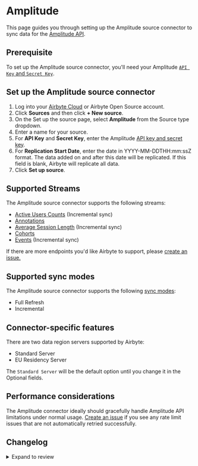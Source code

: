 # Amplitude

This page guides you through setting up the Amplitude source connector to sync data for the [Amplitude API](https://www.docs.developers.amplitude.com/analytics/apis/http-v2-api/).

## Prerequisite

To set up the Amplitude source connector, you'll need your Amplitude [`API Key` and `Secret Key`](https://help.amplitude.com/hc/en-us/articles/360058073772-Create-and-manage-organizations-and-projects#view-and-edit-your-project-information).

## Set up the Amplitude source connector

1. Log into your [Airbyte Cloud](https://cloud.airbyte.com/workspaces) or Airbyte Open Source account.
2. Click **Sources** and then click **+ New source**.
3. On the Set up the source page, select **Amplitude** from the Source type dropdown.
4. Enter a name for your source.
5. For **API Key** and **Secret Key**, enter the Amplitude [API key and secret key](https://help.amplitude.com/hc/en-us/articles/360058073772-Create-and-manage-organizations-and-projects#view-and-edit-your-project-information).
6. For **Replication Start Date**, enter the date in YYYY-MM-DDTHH:mm:ssZ format. The data added on and after this date will be replicated. If this field is blank, Airbyte will replicate all data.
7. Click **Set up source**.

## Supported Streams

The Amplitude source connector supports the following streams:

- [Active Users Counts](https://www.docs.developers.amplitude.com/analytics/apis/dashboard-rest-api/#get-active-and-new-user-counts) \(Incremental sync\)
- [Annotations](https://www.docs.developers.amplitude.com/analytics/apis/chart-annotations-api/#get-all-chart-annotations)
- [Average Session Length](https://www.docs.developers.amplitude.com/analytics/apis/dashboard-rest-api/#get-average-session-length) \(Incremental sync\)
- [Cohorts](https://www.docs.developers.amplitude.com/analytics/apis/behavioral-cohorts-api/#get-all-cohorts-response)
- [Events](https://www.docs.developers.amplitude.com/analytics/apis/export-api/#response-schema) \(Incremental sync\)

If there are more endpoints you'd like Airbyte to support, please [create an issue.](https://github.com/airbytehq/airbyte/issues/new/choose)

<!-- env:oss -->

## Supported sync modes

The Amplitude source connector supports the following [sync modes](https://docs.airbyte.com/cloud/core-concepts#connection-sync-modes):

- Full Refresh
- Incremental

## Connector-specific features

There are two data region servers supported by Airbyte:

- Standard Server
- EU Residency Server

The `Standard Server` will be the default option until you change it in the Optional fields.

## Performance considerations

The Amplitude connector ideally should gracefully handle Amplitude API limitations under normal usage. [Create an issue](https://github.com/airbytehq/airbyte/issues/new/choose) if you see any rate limit issues that are not automatically retried successfully.

## Changelog

<details>
  <summary>Expand to review</summary>

| Version | Date       | Pull Request                                             | Subject                                                                                      |
| :------ | :--------- | :------------------------------------------------------- | :------------------------------------------------------------------------------------------- |
| 0.3.12  | 2024-06-06 | [39103](https://github.com/airbytehq/airbyte/pull/39103) | Use `CheckpointMixin` for state management                                                   |
| 0.3.11  | 2024-06-04 | [38988](https://github.com/airbytehq/airbyte/pull/38988) | [autopull] Upgrade base image to v1.2.1                                                      |
| 0.3.10  | 2024-04-19 | [36631](https://github.com/airbytehq/airbyte/pull/36631) | Updating to 0.80.0 CDK                                                                       |
| 0.3.9   | 2024-04-12 | [36631](https://github.com/airbytehq/airbyte/pull/36631) | schema descriptions                                                                          |
| 0.3.8   | 2024-03-12 | [35987](https://github.com/airbytehq/airbyte/pull/35987) | Unpin CDK version                                                                            |
| 0.3.7   | 2024-02-12 | [35162](https://github.com/airbytehq/airbyte/pull/35162) | Manage dependencies with Poetry.                                                             |
| 0.3.6   | 2023-10-23 | [31702](https://github.com/airbytehq/airbyte/pull/31702) | Base image migration: remove Dockerfile and use the python-connector-base image              |
| 0.3.5   | 2023-09-28 | [30846](https://github.com/airbytehq/airbyte/pull/30846) | Add support of multiple cursor date formats                                                  |
| 0.3.4   | 2023-09-28 | [30831](https://github.com/airbytehq/airbyte/pull/30831) | Add user friendly error description on 403 error                                             |
| 0.3.3   | 2023-09-21 | [30652](https://github.com/airbytehq/airbyte/pull/30652) | Update spec: declare `start_date` type as `date-time`                                        |
| 0.3.2   | 2023-09-18 | [30525](https://github.com/airbytehq/airbyte/pull/30525) | Fix `KeyError` while getting `data_region` from config                                       |
| 0.3.1   | 2023-09-15 | [30471](https://github.com/airbytehq/airbyte/pull/30471) | Fix `Event` stream: Use `start_time` instead of cursor in the case of more recent            |
| 0.3.0   | 2023-09-13 | [30378](https://github.com/airbytehq/airbyte/pull/30378) | Switch to latest CDK version                                                                 |
| 0.2.4   | 2023-05-05 | [25842](https://github.com/airbytehq/airbyte/pull/25842) | added missing attrs in events schema, enabled default availability strategy                  |
| 0.2.3   | 2023-04-20 | [25317](https://github.com/airbytehq/airbyte/pull/25317) | Refactor Events Stream, use pre-YAML version based on Python CDK                             |
| 0.2.2   | 2023-04-19 | [25315](https://github.com/airbytehq/airbyte/pull/25315) | Refactor to only fetch date_time_fields once per request                                     |
| 0.2.1   | 2023-02-03 | [25281](https://github.com/airbytehq/airbyte/pull/25281) | Reduce request_time_range to 4 hours                                                         |
| 0.2.0   | 2023-02-03 | [22362](https://github.com/airbytehq/airbyte/pull/22362) | Migrate to YAML                                                                              |
| 0.1.24  | 2023-03-28 | [21022](https://github.com/airbytehq/airbyte/pull/21022) | Enable event stream time interval selection                                                  |
| 0.1.23  | 2023-03-02 | [23087](https://github.com/airbytehq/airbyte/pull/23087) | Specified date formatting in specification                                                   |
| 0.1.22  | 2023-02-17 | [23192](https://github.com/airbytehq/airbyte/pull/23192) | Skip the stream if `start_date` is specified in the future.                                  |
| 0.1.21  | 2023-02-01 | [21888](https://github.com/airbytehq/airbyte/pull/21888) | Set `AvailabilityStrategy` for streams explicitly to `None`                                  |
| 0.1.20  | 2023-01-27 | [21957](https://github.com/airbytehq/airbyte/pull/21957) | Handle null values and empty strings in date-time fields                                     |
| 0.1.19  | 2022-12-09 | [19727](https://github.com/airbytehq/airbyte/pull/19727) | Remove `data_region` as required                                                             |
| 0.1.18  | 2022-12-08 | [19727](https://github.com/airbytehq/airbyte/pull/19727) | Add parameter to select region                                                               |
| 0.1.17  | 2022-10-31 | [18684](https://github.com/airbytehq/airbyte/pull/18684) | Add empty `series` validation for `AverageSessionLength` stream                              |
| 0.1.16  | 2022-10-11 | [17854](https://github.com/airbytehq/airbyte/pull/17854) | Add empty `series` validation for `ActtiveUsers` steam                                       |
| 0.1.15  | 2022-10-03 | [17320](https://github.com/airbytehq/airbyte/pull/17320) | Add validation `start_date` filed if it's in the future                                      |
| 0.1.14  | 2022-09-28 | [17326](https://github.com/airbytehq/airbyte/pull/17326) | Migrate to per-stream states.                                                                |
| 0.1.13  | 2022-08-31 | [16185](https://github.com/airbytehq/airbyte/pull/16185) | Re-release on new `airbyte_cdk==0.1.81`                                                      |
| 0.1.12  | 2022-08-11 | [15506](https://github.com/airbytehq/airbyte/pull/15506) | Changed slice day window to 1, instead of 3 for Events stream                                |
| 0.1.11  | 2022-07-21 | [14924](https://github.com/airbytehq/airbyte/pull/14924) | Remove `additionalProperties` field from spec                                                |
| 0.1.10  | 2022-06-16 | [13846](https://github.com/airbytehq/airbyte/pull/13846) | Try-catch the BadZipFile error                                                               |
| 0.1.9   | 2022-06-10 | [13638](https://github.com/airbytehq/airbyte/pull/13638) | Fixed an infinite loop when fetching Amplitude data                                          |
| 0.1.8   | 2022-06-01 | [13373](https://github.com/airbytehq/airbyte/pull/13373) | Fixed the issue when JSON Validator produces errors on `date-time` check                     |
| 0.1.7   | 2022-05-21 | [13074](https://github.com/airbytehq/airbyte/pull/13074) | Removed time offset for `Events` stream, which caused a lot of duplicated records            |
| 0.1.6   | 2022-04-30 | [12500](https://github.com/airbytehq/airbyte/pull/12500) | Improve input configuration copy                                                             |
| 0.1.5   | 2022-04-28 | [12430](https://github.com/airbytehq/airbyte/pull/12430) | Added HTTP error descriptions and fixed `Events` stream fail caused by `404` HTTP Error      |
| 0.1.4   | 2021-12-23 | [8434](https://github.com/airbytehq/airbyte/pull/8434)   | Update fields in source-connectors specifications                                            |
| 0.1.3   | 2021-10-12 | [6375](https://github.com/airbytehq/airbyte/pull/6375)   | Log Transient 404 Error in Events stream                                                     |
| 0.1.2   | 2021-09-21 | [6353](https://github.com/airbytehq/airbyte/pull/6353)   | Correct output schemas on cohorts, events, active_users, and average_session_lengths streams |
| 0.1.1   | 2021-06-09 | [3973](https://github.com/airbytehq/airbyte/pull/3973)   | Add AIRBYTE_ENTRYPOINT for kubernetes support                                                |
| 0.1.0   | 2021-06-08 | [3664](https://github.com/airbytehq/airbyte/pull/3664)   | New Source: Amplitude                                                                        |

</details>

<!-- /env:oss -->
